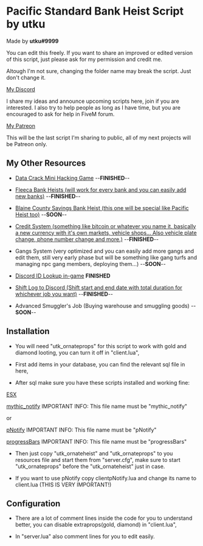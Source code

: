 # Pacific Standard Bank Heist Script by utku

Made by **utku#9999**

You can edit this freely. If you want to share an improved or edited version of this script, just please ask for my permission and credit me.

Altough I'm not sure, changing the folder name may break the script. Just don't change it.

[My Discord](https://discord.gg/yqHmvcr)

I share my ideas and announce upcoming scripts here, join if you are interested. I also try to help people as long as I have time, but you are encouraged to ask for help in FiveM forum.

[My Patreon](https://www.patreon.com/utkforeva)

This will be the last script I'm sharing to public, all of my next projects will be Patreon only.

## My Other Resources

- [Data Crack Mini Hacking Game](https://forum.cfx.re/t/standalone-datacrack-hacking-mini-game/1066972) --**FINISHED**--

- [Fleeca Bank Heists (will work for every bank and you can easily add new banks)](https://www.youtube.com/watch?v=92kEXiBzrPQ) --**FINISHED**--

- [Blaine County Savings Bank Heist (this one will be special like Pacific Heist too)](https://streamable.com/olr9e) --**SOON**--

- [Credit System (something like bitcoin or whatever you name it, basically a new currency with it's own markets, vehicle shops... Also vehicle plate change, phone number change and more.)](https://www.patreon.com/posts/credit-system-34192895) --**FINISHED**--

- Gangs System (very optimized and you can easily add more gangs and edit them, still very early phase but will be something like gang turfs and managing npc gang members, deploying them...) --**SOON**--

- [Discord ID Lookup in-game](https://cdn.discordapp.com/attachments/680097090986049548/683030895313420305/unknown.png) **FINISHED** 

- [Shift Log to Discord (Shift start and end date with total duration for whichever job you want)](https://www.patreon.com/posts/shift-log-to-34425325) --**FINISHED**--

- Advanced Smuggler's Job (Buying warehouse and smuggling goods) --**SOON**--

## Installation

- You will need "utk_ornateprops" for this script to work with gold and diamond looting, you can turn it off in "client.lua",

- First add items in your database, you can find the relevant sql file in here,

- After sql make sure you have these scripts installed and working fine:

[ESX](https://github.com/ESX-Org/es_extended)

[mythic_notify](https://github.com/mythicrp/mythic_notify) IMPORTANT INFO: This file name must be "mythic_notify"

or

[pNotify](https://github.com/Nick78111/pNotify) IMPORTANT INFO: This file name must be "pNotify"

[progressBars](https://github.com/torpidity/progressBars/releases/tag/1.0) IMPORTANT INFO: This file name must be "progressBars"

- Then just copy "utk_ornateheist" and "utk_ornateprops" to you resources file and start them from "server.cfg", make sure to start "utk_ornateprops" before the "utk_ornateheist" just in case.

- If you want to use pNotify copy clientpNotify.lua and change its name to client.lua (THIS IS VERY IMPORTANT!)

## Configuration

- There are a lot of comment lines inside the code for you to understand better, you can disable extraprops(gold, diamond) in "client.lua",

- In "server.lua" also comment lines for you to edit easily.
